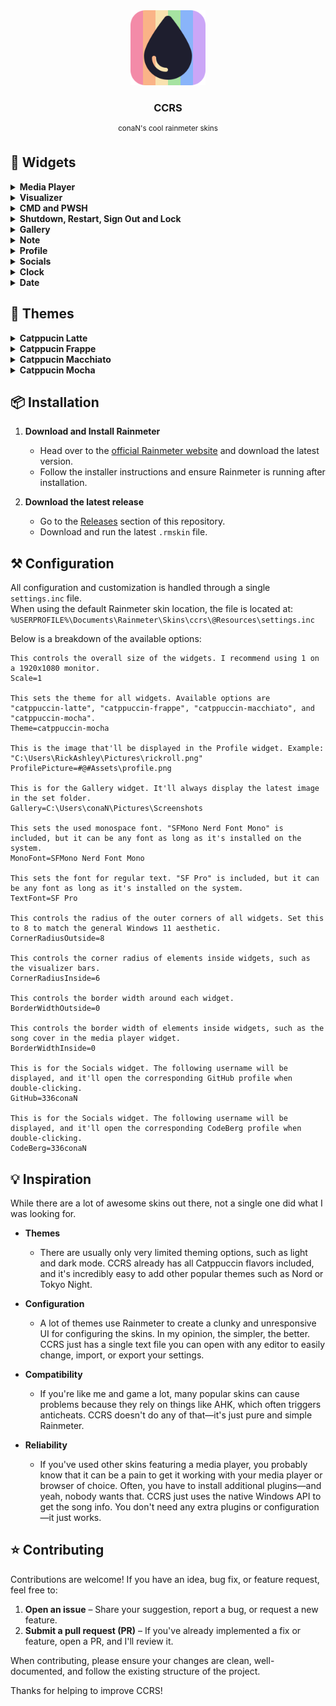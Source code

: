 <div align="center">
  <img src="assets/logo.png" alt="logo" width="120" height="120">
  <h3 align="center"><strong>CCRS</strong></h3>
  <p align="center"><sup>conaN's cool rainmeter skins</sup></p>
</div>

## 🧩 Widgets
<details>
  <summary><strong>Media Player</strong></summary>

  A simple Media Player. It uses the native Windows API which means it will automatically detect the current song and no extra configuration is required.<br><br>
  <img src="./assets/player-active.png" width="300">
  <img src="./assets/player-inactive.png" width="300">

</details>
<details>
  <summary><strong>Visualizer</strong></summary>

  An Audio Visualizer that automatically visualizes all playing audio. No extra configuration is required.<br><br>
  <img src="./assets/visualizer-active.png" width="300">
  <img src="./assets/visualizer-inactive.png" width="300">

</details>
<details>
  <summary><strong>CMD and PWSH</strong></summary>

  Convenient widgets that allow you to run any command in the respective shell. Useful for quick commands such as `wsl --shutdown` or `taskmgr`.<br><br>
  <img src="./assets/cmd.png" width="300">
  <img src="./assets/pwsh.png" width="300">

</details>
<details>
  <summary><strong>Shutdown, Restart, Sign Out and Lock</strong></summary>

  Simple buttons that let you shutdown, restart, sign out or lock your computer. It only reacts on double-click and has a little confirmation popup to avoid accidentally triggering it.<br><br>
  <img src="./assets/shutdown.png" width="100">
  <img src="./assets/restart.png" width="100">
  <img src="./assets/signout.png" width="100">
  <img src="./assets/lock.png" width="100">

</details>
<details>
  <summary><strong>Gallery</strong></summary>

  A widget that displays the last image of a selected folder. This can be used for displaying the latest screenshot taken.<br><br>
  <img src="./assets/gallery.png" width="300">

</details>
<details>
  <summary><strong>Note</strong></summary>

  A place for you to write down to-dos or other things. Stored locally and persistent until you manually delete the content.<br><br>
  <img src="./assets/note.png" width="300">

</details>
<details>
  <summary><strong>Profile</strong></summary>

  Just a simple widget to display an image of your choice, such as your profile picture.<br><br>
  <img src="./assets/profile.png" width="200">

</details>
<details>
  <summary><strong>Socials</strong></summary>

  Displays your GitHub and CodeBerg accounts and opens your profile on double-click. This can be useful if you share your rice somewhere.<br><br>
  <img src="./assets/socials.png" width="200">

</details>
<details>
  <summary><strong>Clock</strong></summary>

  Just a clock, nothing special.<br><br>
  <img src="./assets/clock.png" width="200">

</details>
<details>
  <summary><strong>Date</strong></summary>

  Just displays the current day, nothing special.<br><br>
  <img src="./assets/date.png" width="200">

</details>

## 🎨 Themes
<details>
  <summary><strong>Catppucin Latte</strong></summary>
  <img src="./assets/latte.png" width="150">

</details>
<details>
  <summary><strong>Catppucin Frappe</strong></summary>
  <img src="./assets/frappe.png" width="150">

</details>
<details>
  <summary><strong>Catppucin Macchiato</strong></summary>
  <img src="./assets/macchiato.png" width="150">

</details>
<details>
  <summary><strong>Catppucin Mocha</strong></summary>
  <img src="./assets/mocha.png" width="150">

</details>

## 📦 Installation
1. **Download and Install Rainmeter**  
   - Head over to the [official Rainmeter website](https://www.rainmeter.net/) and download the latest version.  
   - Follow the installer instructions and ensure Rainmeter is running after installation.

2. **Download the latest release**  
   - Go to the [Releases](https://github.com/336conaN/ccrs/releases) section of this repository.  
   - Download and run the latest `.rmskin` file.

## ⚒️ Configuration
All configuration and customization is handled through a single `settings.inc` file.  
When using the default Rainmeter skin location, the file is located at:
`%USERPROFILE%\Documents\Rainmeter\Skins\ccrs\@Resources\settings.inc`

Below is a breakdown of the available options:

```
This controls the overall size of the widgets. I recommend using 1 on a 1920x1080 monitor.  
Scale=1  

This sets the theme for all widgets. Available options are "catppuccin-latte", "catppuccin-frappe", "catppuccin-macchiato", and "catppuccin-mocha".  
Theme=catppuccin-mocha  

This is the image that'll be displayed in the Profile widget. Example: "C:\Users\RickAshley\Pictures\rickroll.png"  
ProfilePicture=#@#Assets\profile.png  

This is for the Gallery widget. It'll always display the latest image in the set folder.  
Gallery=C:\Users\conaN\Pictures\Screenshots  

This sets the used monospace font. "SFMono Nerd Font Mono" is included, but it can be any font as long as it's installed on the system.  
MonoFont=SFMono Nerd Font Mono  

This sets the font for regular text. "SF Pro" is included, but it can be any font as long as it's installed on the system.  
TextFont=SF Pro  

This controls the radius of the outer corners of all widgets. Set this to 8 to match the general Windows 11 aesthetic.  
CornerRadiusOutside=8  

This controls the corner radius of elements inside widgets, such as the visualizer bars.  
CornerRadiusInside=6  

This controls the border width around each widget.  
BorderWidthOutside=0  

This controls the border width of elements inside widgets, such as the song cover in the media player widget.  
BorderWidthInside=0  

This is for the Socials widget. The following username will be displayed, and it'll open the corresponding GitHub profile when double-clicking.  
GitHub=336conaN  

This is for the Socials widget. The following username will be displayed, and it'll open the corresponding CodeBerg profile when double-clicking.  
CodeBerg=336conaN
```

## 💡 Inspiration
While there are a lot of awesome skins out there, not a single one did what I was looking for.

- **Themes**  
  - There are usually only very limited theming options, such as light and dark mode. CCRS already has all Catppuccin flavors included, and it's incredibly easy to add other popular themes such as Nord or Tokyo Night.

- **Configuration**  
  - A lot of themes use Rainmeter to create a clunky and unresponsive UI for configuring the skins. In my opinion, the simpler, the better. CCRS just has a single text file you can open with any editor to easily change, import, or export your settings.

- **Compatibility**  
  - If you're like me and game a lot, many popular skins can cause problems because they rely on things like AHK, which often triggers anticheats. CCRS doesn't do any of that—it's just pure and simple Rainmeter.

- **Reliability**  
  - If you've used other skins featuring a media player, you probably know that it can be a pain to get it working with your media player or browser of choice. Often, you have to install additional plugins—and yeah, nobody wants that. CCRS just uses the native Windows API to get the song info. You don't need any extra plugins or configuration—it just works.

## ⭐ Contributing
Contributions are welcome! If you have an idea, bug fix, or feature request, feel free to:

1. **Open an issue** – Share your suggestion, report a bug, or request a new feature.  
2. **Submit a pull request (PR)** – If you've already implemented a fix or feature, open a PR, and I'll review it.

When contributing, please ensure your changes are clean, well-documented, and follow the existing structure of the project.  

Thanks for helping to improve CCRS!

